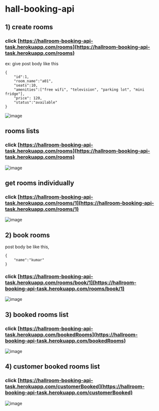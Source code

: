 # hall-booking-api

## 1) create rooms
### click [https://hallroom-booking-api-task.herokuapp.com/rooms](https://hallroom-booking-api-task.herokuapp.com/rooms)

ex: give post body like this

```
{
    "id":1,
    "room_name":"a01",
    "seats":10,
    "amenities":["free wifi", "television", "parking lot", "mini fridge"],
    "price": 120,
    "status":"available"
}
```
![image](https://user-images.githubusercontent.com/77113035/146212955-52208de7-d1e1-4132-a2c1-9bfad611ec94.png)

## rooms lists

### click [https://hallroom-booking-api-task.herokuapp.com/rooms](https://hallroom-booking-api-task.herokuapp.com/rooms)

![image](https://user-images.githubusercontent.com/77113035/146213141-2fee7efc-b227-4b1b-937e-9294d9df5182.png)

## get rooms individually

### click [https://hallroom-booking-api-task.herokuapp.com/rooms/1](https://hallroom-booking-api-task.herokuapp.com/rooms/1)

![image](https://user-images.githubusercontent.com/77113035/146213275-84f516b3-dd3b-43f6-9d35-1c9df9ff8a97.png)

## 2) book rooms

post body be like this,
```
{
    "name":"kumar"
}
```

### click [https://hallroom-booking-api-task.herokuapp.com/rooms/book/1](https://hallroom-booking-api-task.herokuapp.com/rooms/book/1)

![image](https://user-images.githubusercontent.com/77113035/146213415-f8195794-c4c7-4a17-903a-a8380b90a245.png)

## 3) booked rooms list

### click [https://hallroom-booking-api-task.herokuapp.com/bookedRooms](https://hallroom-booking-api-task.herokuapp.com/bookedRooms)

![image](https://user-images.githubusercontent.com/77113035/146213528-fc5f23ce-8a33-4e25-a51c-0d7c22d92356.png)

## 4) customer booked rooms list

### click [https://hallroom-booking-api-task.herokuapp.com/customerBooked](https://hallroom-booking-api-task.herokuapp.com/customerBooked)

![image](https://user-images.githubusercontent.com/77113035/146213646-b45552dc-a816-41a0-a010-a1b810f40fe2.png)
